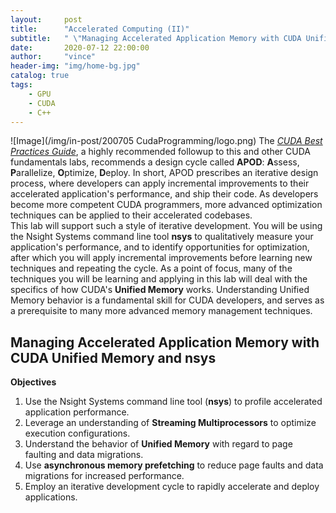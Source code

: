 ```yaml
---
layout:     post
title:      "Accelerated Computing (II)"
subtitle:   " \"Managing Accelerated Application Memory with CUDA Unified Memory and nsys\""
date:       2020-07-12 22:00:00
author:     "vince"
header-img: "img/home-bg.jpg"
catalog: true
tags:
    - GPU
    - CUDA
    - C++
---
```


![Image](/img/in-post/200705 CudaProgramming/logo.png)
The [*CUDA Best Practices Guide*](http://docs.nvidia.com/cuda/cuda-c-best-practices-guide/index.html#memory-optimizations), a highly recommended followup to this and other CUDA fundamentals labs, recommends a design cycle called **APOD**: **A**ssess, **P**arallelize, **O**ptimize, **D**eploy. In short, APOD prescribes an iterative design process, where developers can apply incremental improvements to their accelerated application's performance, and ship their code. As developers become more competent CUDA programmers, more advanced optimization techniques can be applied to their accelerated codebases.<br>
This lab will support such a style of iterative development. You will be using the Nsight Systems command line tool **nsys** to qualitatively measure your application's performance, and to identify opportunities for optimization, after which you will apply incremental improvements before learning new techniques and repeating the cycle. As a point of focus, many of the techniques you will be learning and applying in this lab will deal with the specifics of how CUDA's **Unified Memory** works. Understanding Unified Memory behavior is a fundamental skill for CUDA developers, and serves as a prerequisite to many more advanced memory management techniques.

## Managing Accelerated Application Memory with CUDA Unified Memory and nsys

**Objectives**
1. Use the Nsight Systems command line tool (**nsys**) to profile accelerated application performance.
2. Leverage an understanding of **Streaming Multiprocessors** to optimize execution configurations.
3. Understand the behavior of **Unified Memory** with regard to page faulting and data migrations.
4. Use **asynchronous memory prefetching** to reduce page faults and data migrations for increased performance.
5. Employ an iterative development cycle to rapidly accelerate and deploy applications.
